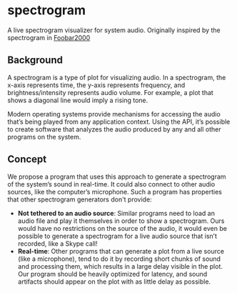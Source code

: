 # spectrogram

A live spectrogram visualizer for system audio.
Originally inspired by the spectrogram in [Foobar2000](https://www.foobar2000.org/)

## Background

A spectrogram is a type of plot for visualizing audio. 
In a spectrogram, 
the x-axis represents time, 
the y-axis represents frequency, 
and brightness/intensity represents audio volume. 
For example, a plot that shows a diagonal line would imply a rising tone. 

Modern operating systems provide mechanisms for accessing the audio that’s being played from any application context. 
Using the API, it’s possible to create software that analyzes the audio 
produced by any and all other programs on the system. 

## Concept

We propose a program that uses this approach to generate a spectrogram of the system’s sound in real-time. 
It could also connect to other audio sources, like the computer’s microphone. 
Such a program has properties that other spectrogram generators don't provide:
- **Not tethered to an audio source**: 
  Similar programs need to load an audio file and play it themselves in order to show a spectrogram. 
  Ours would have no restrictions on the source of the audio, 
  it would even be possible to generate a spectrogram for a live audio source that isn’t recorded, like a Skype call!
- **Real-time**: 
  Other programs that can generate a plot from a live source (like a microphone), 
  tend to do it by recording short chunks of sound and processing them, 
  which results in a large delay visible in the plot. 
  Our program should be heavily optimized for latency, 
  and sound artifacts should appear on the plot with as little delay as possible.
